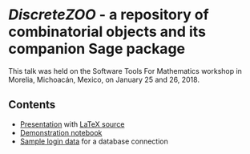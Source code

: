 # *DiscreteZOO* - a repository of combinatorial objects and its companion Sage package

This talk was held on the Software Tools For Mathematics workshop
in Morelia, Michoacán, Mexico, on January 25 and 26, 2018.

## Contents

* [Presentation](morelia-zoo.pdf) with [LaTeX source](morelia-zoo.tex)
* [Demonstration notebook](DiscreteZOO-demo.ipynb)
* [Sample login data](auth.py.template) for a database connection
